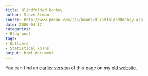 ```yaml
---
title: Blindfolded Donkey
author: Steve Simon
source: http://www.pmean.com/12a/koans/BlindfoldedDonkey.asp
date: 2006-04-17
categories:
- Blog post
tags:
- Outliers
- Statistical koans
output: html_document
---
```



You can find an [earlier version][sim1] of this page on my [old website][sim2].

[sim1]: http://www.pmean.com/12a/koans/BlindfoldedDonkey.asp
[sim2]: http://www.pmean.com

